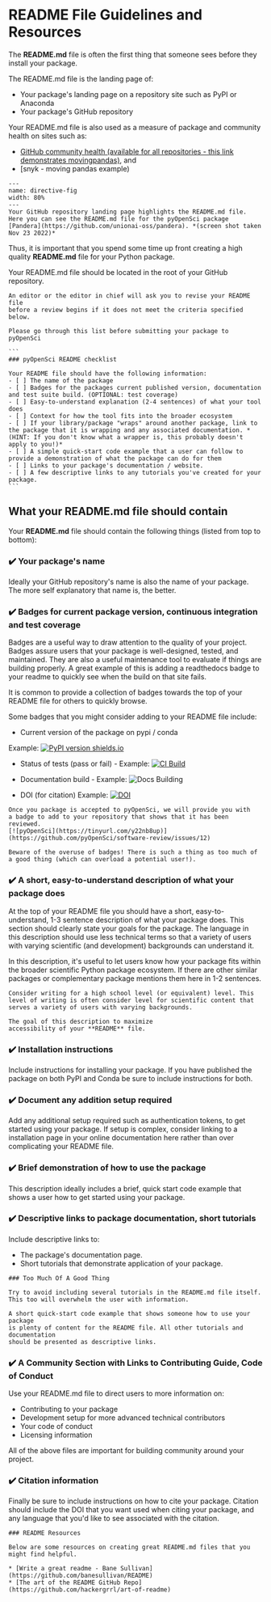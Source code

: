 # README File Guidelines and Resources

The **README.md** file is often the first thing that someone sees before they
install your package. 

The README.md file is the landing page of:

* Your package's landing page on a repository site such as PyPI or Anaconda
* Your package's GitHub repository

Your README.md file is also used as a measure of package and community 
health on sites such as:
* [GitHub community health (available for all repositories - this link demonstrates movingpandas)](https://github.com/anitagraser/movingpandas/community), and
* [snyk - moving pandas example)  


```{figure} ../images/pandera-python-package-readme-github.png
---
name: directive-fig
width: 80%
---
Your GitHub repository landing page highlights the README.md file. Here you can see the README.md file for the pyOpenSci package [Pandera](https://github.com/unionai-oss/pandera). *(screen shot taken Nov 23 2022)*
```

Thus, it is important that you spend some time up front creating a high quality 
**README.md** file for your Python package.

Your README.md file should be located in the root of your GitHub repository. 

````{note}
An editor or the editor in chief will ask you to revise your README file
before a review begins if it does not meet the criteria specified below. 

Please go through this list before submitting your package to pyOpenSci

```
### pyOpenSci README checklist 

Your README file should have the following information: 
- [ ] The name of the package
- [ ] Badges for the packages current published version, documentation and test suite build. (OPTIONAL: test coverage) 
- [ ] Easy-to-understand explanation (2-4 sentences) of what your tool does
- [ ] Context for how the tool fits into the broader ecosystem 
- [ ] If your library/package "wraps" around another package, link to the package that it is wrapping and any associated documentation. *(HINT: If you don't know what a wrapper is, this probably doesn't apply to you!)*
- [ ] A simple quick-start code example that a user can follow to provide a demonstration of what the package can do for them 
- [ ] Links to your package's documentation / website.
- [ ] A few descriptive links to any tutorials you've created for your package.
```
````

## What your README.md file should contain

Your **README.md** file should contain the following things (listed from top to bottom):

### ✔️ Your package's name
Ideally your GitHub repository's name is also the name of your package. The more 
self explanatory that name is, the better. 

###  ✔️ Badges for current package version, continuous integration and test coverage

Badges are a useful way to draw attention to the quality of your project. Badges 
assure users that your package is well-designed, tested, and maintained. They 
are also a useful maintenance tool to evaluate if things are building properly. 
A great example of this is adding a readthedocs badge to your readme to quickly
see when the build on that site fails. 

It is common to provide a collection of badges towards the top of your 
README file for others to quickly browse.

Some badges that you might consider adding to your README file include:

* Current version of the package on pypi / conda 

Example: [![PyPI version shields.io](https://img.shields.io/pypi/v/pandera.svg)](https://pypi.org/project/pandera/)

* Status of tests (pass or fail) - Example: [![CI Build](https://github.com/pandera-dev/pandera/workflows/CI%20Tests/badge.svg?branch=main)](https://github.com/pandera-dev/pandera/actions?query=workflow%3A%22CI+Tests%22+branch%3Amain)

* Documentation build - Example: ![Docs Building](https://github.com/pyOpenSci/python-package-guide/actions/workflows/build-book.yml/badge.svg)

* DOI (for citation) Example: [![DOI](https://zenodo.org/badge/556814582.svg)](https://zenodo.org/badge/latestdoi/556814582)

```{tip}
Once you package is accepted to pyOpenSci, we will provide you with 
a badge to add to your repository that shows that it has been reviewed. 
[![pyOpenSci](https://tinyurl.com/y22nb8up)](https://github.com/pyOpenSci/software-review/issues/12)

```


```{caution}
Beware of the overuse of badges! There is such a thing as too much of a good thing (which can overload a potential user!).
```

### ✔️ A short, easy-to-understand description of what your package does 

At the top of your README file you should have a short, easy-to-understand, 1-3 
sentence description of what your package does. This section should clearly 
state your goals for the package. The language in this description should use 
less technical terms so that a variety of users with varying scientific (and 
development) backgrounds can understand it. 

In this description, it's useful to let users know how your package fits within
the broader scientific Python package ecosystem. If there are other similar packages 
or complementary package mentions them here in 1-2 sentences. 

```{tip}
Consider writing for a high school level (or equivalent) level. This 
level of writing is often consider level for scientific content that 
serves a variety of users with varying backgrounds. 

The goal of this description to maximize 
accessibility of your **README** file.
```

### ✔️ Installation instructions

Include instructions for installing your package. If you have published 
the package on both PyPI and Conda be sure to include instructions for both. 

### ✔️ Document any addition setup required

Add any additional setup required such as authentication tokens, to 
get started using your package. If setup is complex, consider linking to a 
installation page in your online documentation here rather than over complicating
your README file. 

### ✔️ Brief demonstration of how to use the package

This description ideally includes a brief, quick start code 
example that shows a user how to get started using your package. 

### ✔️ Descriptive links to package documentation, short tutorials

Include descriptive links to:

* The package's documentation page. 
* Short tutorials that demonstrate application of your package. 

```{tip}
### Too Much Of A Good Thing

Try to avoid including several tutorials in the README.md file itself. This too will overwhelm the user with information. 

A short quick-start code example that shows someone how to use your package 
is plenty of content for the README file. All other tutorials and 
documentation 
should be presented as descriptive links. 
```

### ✔️ A Community Section with Links to Contributing Guide, Code of Conduct 

Use your README.md file to direct users to more information on:

* Contributing to your package 
* Development setup for more advanced technical contributors 
* Your code of conduct
* Licensing information

All of the above files are important for building community around your 
project.

### ✔️ Citation information

Finally be sure to include instructions on how to cite your package. 
Citation should include the DOI that you want used when citing your package, 
and any language that you'd like to see associated with the citation. 

```{tip}
### README Resources 

Below are some resources on creating great README.md files that you 
might find helpful.

* [Write a great readme - Bane Sullivan](https://github.com/banesullivan/README)
* [The art of the README GitHub Repo](https://github.com/hackergrrl/art-of-readme)

```
